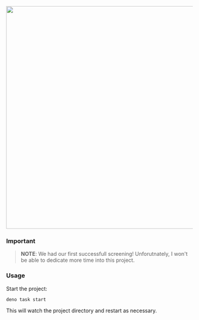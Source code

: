 
<img src="https://github.com/littledivy/pune-interstellar-screening/assets/34997667/5d5c406f-d0ca-40cb-9b45-6a957c9d8ed2" height="600px" />

### Important

> **NOTE**: We had our first successfull screening!
> Unforutnately, I won't be able to dedicate more time into this project.

### Usage

Start the project:

```
deno task start
```

This will watch the project directory and restart as necessary.
